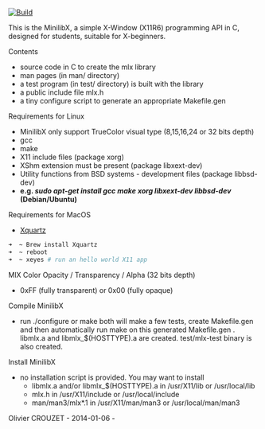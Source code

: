 [![Build](https://github.com/42Paris/minilibx-linux/actions/workflows/ci.yml/badge.svg)](https://github.com/42Paris/minilibx-linux/actions/workflows/ci.yml)

This is the MinilibX, a simple X-Window (X11R6) programming API
in C, designed for students, suitable for X-beginners.

Contents

- source code in C to create the mlx library
- man pages (in man/ directory)
- a test program (in test/ directory) is built
  with the library
- a public include file mlx.h
- a tiny configure script to generate an appropriate Makefile.gen

Requirements for Linux

- MinilibX only support TrueColor visual type (8,15,16,24 or 32 bits depth)
- gcc
- make
- X11 include files (package xorg)
- XShm extension must be present (package libxext-dev)
- Utility functions from BSD systems - development files (package libbsd-dev)
- **e.g. _sudo apt-get install gcc make xorg libxext-dev libbsd-dev_ (Debian/Ubuntu)**

Requirements for MacOS

- [Xquartz](https://www.xquartz.org/)

```bash
➜  ~ Brew install Xquartz
➜  ~ reboot
➜  ~ xeyes # run an hello world X11 app
```

MlX Color Opacity / Transparency / Alpha (32 bits depth)

- 0xFF (fully transparent) or 0x00 (fully opaque)

Compile MinilibX

- run ./configure or make
  both will make a few tests, create Makefile.gen
  and then automatically run make on this generated Makefile.gen .
  libmlx.a and libmlx_$(HOSTTYPE).a are created.
  test/mlx-test binary is also created.

Install MinilibX

- no installation script is provided. You may want to install
    - libmlx.a and/or libmlx_$(HOSTTYPE).a in /usr/X11/lib or /usr/local/lib
    - mlx.h in /usr/X11/include or /usr/local/include
    - man/man3/mlx*.1 in /usr/X11/man/man3 or /usr/local/man/man3

Olivier CROUZET - 2014-01-06 -
